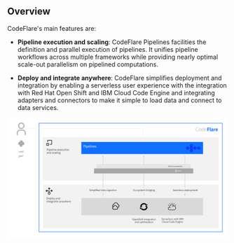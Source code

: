 <!--
{% comment %}
Copyright 2021 IBM

Licensed under the Apache License, Version 2.0 (the "License");
you may not use this file except in compliance with the License.
You may obtain a copy of the License at

http://www.apache.org/licenses/LICENSE-2.0

Unless required by applicable law or agreed to in writing, software
distributed under the License is distributed on an "AS IS" BASIS,
WITHOUT WARRANTIES OR CONDITIONS OF ANY KIND, either express or implied.
See the License for the specific language governing permissions and
limitations under the License.
{% endcomment %}
-->

## Overview

CodeFlare's main features are: 

* **Pipeline execution and scaling**:
CodeFlare Pipelines facilities the definition and parallel execution of pipelines. It unifies pipeline workflows across multiple frameworks while providing nearly optimal scale-out parallelism on pipelined computations.

* **Deploy and integrate anywhere**: 
CodeFlare simplifies deployment and integration by enabling a serverless user experience with the integration with Red Hat Open Shift and IBM Cloud Code Engine and integrating adapters and connectors to make it simple to load data and connect to data services.

![CodeFlare Architecture](../images/codeflare_arch_diagram.svg)